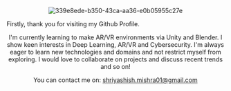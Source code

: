 <div align="center">
  
![339e8ede-b350-43ca-aa36-e0b05955c27e](https://user-images.githubusercontent.com/62511046/89133814-dbc38780-d53c-11ea-85f2-55846db78c1a.gif)

</div>
Firstly, thank you for visiting my Github Profile. 
<div align="center">

I'm currently learning to make AR/VR environments via Unity and Blender. 
I show keen interests in Deep Learning, AR/VR and Cybersecurity.
I'm always eager to learn new technologies and domains and not restrict myself from exploring. 
I would love to collaborate on projects and discuss recent trends and so on!

You can contact me on: shriyashish.mishra01@gmail.com


